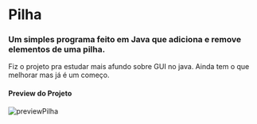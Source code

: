 # Pilha
### Um simples programa feito em Java que adiciona e remove elementos de uma pilha.
Fiz o projeto pra estudar mais afundo sobre GUI no java. Ainda tem  o  que melhorar mas já é um começo.

#### Preview do Projeto

![previewPilha](https://user-images.githubusercontent.com/107978547/223556008-1d84d0c8-f471-4830-baef-c1e5111bb138.gif)
